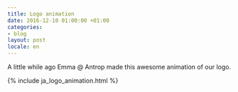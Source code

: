 ```yaml
---
title: Logo animation
date: 2016-12-10 01:00:00 +01:00
categories:
- blog
layout: post
locale: en
---
```


A little while ago Emma @ Antrop made this awesome animation of our logo.

{% include ja_logo_animation.html %}


